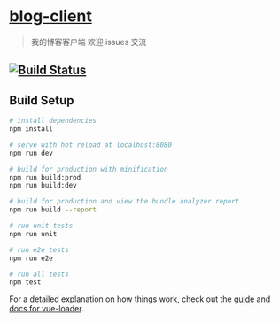 # [blog-client](http://47.99.68.224)
> 我的博客客户端 欢迎 issues 交流
## [![Build Status](https://www.travis-ci.org/panyu97py/blog-client.svg?branch=master)](https://www.travis-ci.org/panyu97py/blog-client)

## Build Setup

``` bash
# install dependencies
npm install

# serve with hot reload at localhost:8080
npm run dev

# build for production with minification
npm run build:prod
npm run build:dev

# build for production and view the bundle analyzer report
npm run build --report

# run unit tests
npm run unit

# run e2e tests
npm run e2e

# run all tests
npm test
```

For a detailed explanation on how things work, check out the [guide](http://vuejs-templates.github.io/webpack/) and [docs for vue-loader](http://vuejs.github.io/vue-loader).
